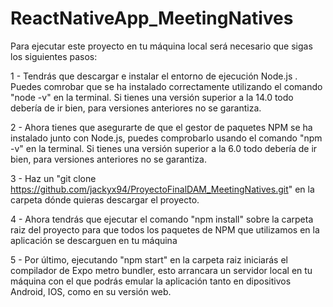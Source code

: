 # ReactNativeApp_MeetingNatives

Para ejecutar este proyecto en tu máquina local será necesario que sigas los siguientes pasos:

1 - Tendrás que descargar e instalar el entorno de ejecución Node.js . Puedes comrobar que se ha instalado correctamente utilizando el comando "node -v" en la terminal. Si tienes una versión superior a la 14.0 todo debería de ir bien, para versiones anteriores no se garantiza.

2 - Ahora tienes que asegurarte de que el gestor de paquetes NPM se ha instalado junto con Node.js, puedes comprobarlo usando el comando "npm -v" en la terminal. Si tienes una versión superior a la 6.0 todo debería de ir bien, para versiones anteriores no se garantiza.

3 - Haz un "git clone https://github.com/jackyx94/ProyectoFinalDAM_MeetingNatives.git" en la carpeta dónde quieras descargar el proyecto.

4 - Ahora tendrás que ejecutar el comando "npm install" sobre la carpeta raiz del proyecto para que todos los paquetes de NPM que utilizamos en la aplicación se descarguen en tu máquina

5 - Por último, ejecutando "npm start" en la carpeta raiz iniciarás el compilador de Expo metro bundler, esto arrancara un servidor local en tu máquina con el que podrás emular la aplicación tanto en dipositivos Android, IOS, como en su versión web.
